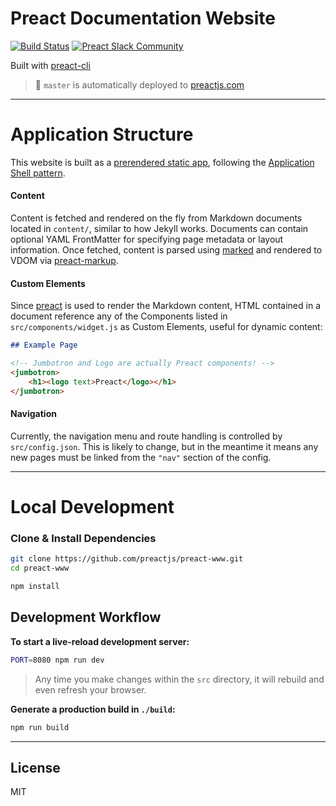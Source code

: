 # Preact Documentation Website

[![Build Status](https://travis-ci.org/preactjs/preact-www.svg?branch=master)](https://travis-ci.org/preactjs/preact-www)
[![Preact Slack Community](https://img.shields.io/badge/slack-Preact%20Slack%20Community-blue?logo=slack)](https://chat.preactjs.com/)

Built with [preact-cli](https://github.com/preactjs/preact-cli)

> :rocket: `master` is automatically deployed to [preactjs.com](https://preactjs.com)

---

# Application Structure

This website is built as a [prerendered static app](https://developers.google.com/web/updates/2019/02/rendering-on-the-web#static-rendering), following the [Application Shell pattern](https://developers.google.com/web/fundamentals/architecture/app-shell).

#### Content

Content is fetched and rendered on the fly from Markdown documents located in `content/`, similar to how Jekyll works.
Documents can contain optional YAML FrontMatter for specifying page metadata or layout information.
Once fetched, content is parsed using [marked] and rendered to VDOM via [preact-markup].

#### Custom Elements

Since [preact] is used to render the Markdown content, HTML contained in a document reference any of the Components listed in `src/components/widget.js` as Custom Elements, useful for dynamic content:

```md
## Example Page

<!-- Jumbotron and Logo are actually Preact components! -->
<jumbotron>
    <h1><logo text>Preact</logo></h1>
</jumbotron>
```

#### Navigation

Currently, the navigation menu and route handling is controlled by `src/config.json`.
This is likely to change, but in the meantime it means any new pages must be linked from the `"nav"` section of the config.

---

# Local Development

### Clone & Install Dependencies

```sh
git clone https://github.com/preactjs/preact-www.git
cd preact-www

npm install
```

## Development Workflow

**To start a live-reload development server:**

```sh
PORT=8080 npm run dev
```

> Any time you make changes within the `src` directory, it will rebuild and even refresh your browser.

**Generate a production build in `./build`:**

```sh
npm run build
```

---

## License

MIT

[marked]: https://github.com/chjj/marked
[preact]: https://github.com/preactjs/preact
[preact-markup]: https://github.com/developit/preact-markup
